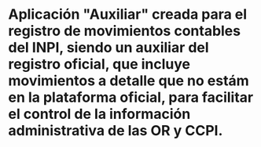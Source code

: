 # Aplicación "Auxiliar" creada para el registro de movimientos contables del INPI, siendo un auxiliar del registro oficial, que incluye movimientos a detalle que no estám en la plataforma oficial, para facilitar el control de la información administrativa de las OR y CCPI.
